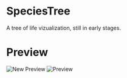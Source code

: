 SpeciesTree
===========

A tree of life vizualization, still in early stages.


Preview
==============

![New Preview](https://raw.githubusercontent.com/harokb/SpeciesTree/master/newpreview.png)
![Preview](https://raw.githubusercontent.com/harokb/SpeciesTree/master/preview.png)
